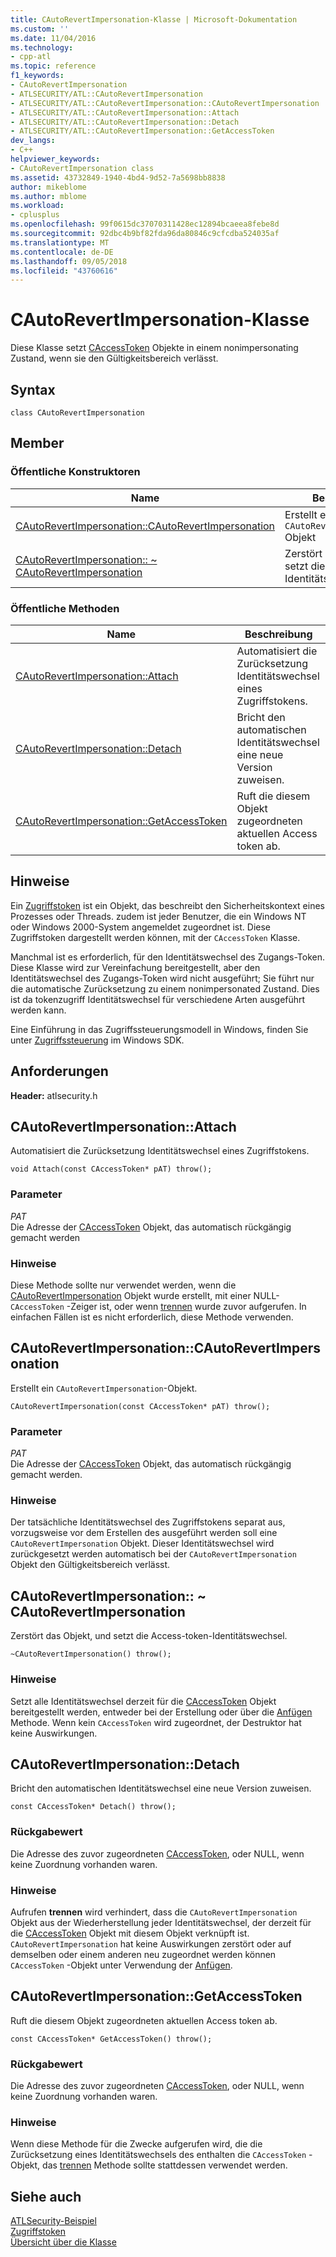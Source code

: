 ```yaml
---
title: CAutoRevertImpersonation-Klasse | Microsoft-Dokumentation
ms.custom: ''
ms.date: 11/04/2016
ms.technology:
- cpp-atl
ms.topic: reference
f1_keywords:
- CAutoRevertImpersonation
- ATLSECURITY/ATL::CAutoRevertImpersonation
- ATLSECURITY/ATL::CAutoRevertImpersonation::CAutoRevertImpersonation
- ATLSECURITY/ATL::CAutoRevertImpersonation::Attach
- ATLSECURITY/ATL::CAutoRevertImpersonation::Detach
- ATLSECURITY/ATL::CAutoRevertImpersonation::GetAccessToken
dev_langs:
- C++
helpviewer_keywords:
- CAutoRevertImpersonation class
ms.assetid: 43732849-1940-4bd4-9d52-7a5698bb8838
author: mikeblome
ms.author: mblome
ms.workload:
- cplusplus
ms.openlocfilehash: 99f0615dc37070311428ec12894bcaeea8febe8d
ms.sourcegitcommit: 92dbc4b9bf82fda96da80846c9cfcdba524035af
ms.translationtype: MT
ms.contentlocale: de-DE
ms.lasthandoff: 09/05/2018
ms.locfileid: "43760616"
---
```

# <a name="cautorevertimpersonation-class"></a>CAutoRevertImpersonation-Klasse

Diese Klasse setzt [CAccessToken](../../atl/reference/caccesstoken-class.md) Objekte in einem nonimpersonating Zustand, wenn sie den Gültigkeitsbereich verlässt.

## <a name="syntax"></a>Syntax

```
class CAutoRevertImpersonation
```

## <a name="members"></a>Member

### <a name="public-constructors"></a>Öffentliche Konstruktoren

|Name|Beschreibung|
|----------|-----------------|
|[CAutoRevertImpersonation::CAutoRevertImpersonation](#cautorevertimpersonation)|Erstellt eine `CAutoRevertImpersonation` Objekt|
|[CAutoRevertImpersonation:: ~ CAutoRevertImpersonation](#dtor)|Zerstört das Objekt, und setzt die Access-token-Identitätswechsel.|

### <a name="public-methods"></a>Öffentliche Methoden

|Name|Beschreibung|
|----------|-----------------|
|[CAutoRevertImpersonation::Attach](#attach)|Automatisiert die Zurücksetzung Identitätswechsel eines Zugriffstokens.|
|[CAutoRevertImpersonation::Detach](#detach)|Bricht den automatischen Identitätswechsel eine neue Version zuweisen.|
|[CAutoRevertImpersonation::GetAccessToken](#getaccesstoken)|Ruft die diesem Objekt zugeordneten aktuellen Access token ab.|

## <a name="remarks"></a>Hinweise

Ein [Zugriffstoken](/windows/desktop/SecAuthZ/access-tokens) ist ein Objekt, das beschreibt den Sicherheitskontext eines Prozesses oder Threads. zudem ist jeder Benutzer, die ein Windows NT oder Windows 2000-System angemeldet zugeordnet ist. Diese Zugriffstoken dargestellt werden können, mit der `CAccessToken` Klasse.

Manchmal ist es erforderlich, für den Identitätswechsel des Zugangs-Token. Diese Klasse wird zur Vereinfachung bereitgestellt, aber den Identitätswechsel des Zugangs-Token wird nicht ausgeführt; Sie führt nur die automatische Zurücksetzung zu einem nonimpersonated Zustand. Dies ist da tokenzugriff Identitätswechsel für verschiedene Arten ausgeführt werden kann.

Eine Einführung in das Zugriffssteuerungsmodell in Windows, finden Sie unter [Zugriffssteuerung](/windows/desktop/SecAuthZ/access-control) im Windows SDK.

## <a name="requirements"></a>Anforderungen

**Header:** atlsecurity.h

##  <a name="attach"></a>  CAutoRevertImpersonation::Attach

Automatisiert die Zurücksetzung Identitätswechsel eines Zugriffstokens.

```
void Attach(const CAccessToken* pAT) throw();
```

### <a name="parameters"></a>Parameter

*PAT*  
Die Adresse der [CAccessToken](../../atl/reference/caccesstoken-class.md) Objekt, das automatisch rückgängig gemacht werden

### <a name="remarks"></a>Hinweise

Diese Methode sollte nur verwendet werden, wenn die [CAutoRevertImpersonation](../../atl/reference/cautorevertimpersonation-class.md) Objekt wurde erstellt, mit einer NULL- `CAccessToken` -Zeiger ist, oder wenn [trennen](#detach) wurde zuvor aufgerufen. In einfachen Fällen ist es nicht erforderlich, diese Methode verwenden.

##  <a name="cautorevertimpersonation"></a>  CAutoRevertImpersonation::CAutoRevertImpersonation

Erstellt ein `CAutoRevertImpersonation`-Objekt.

```
CAutoRevertImpersonation(const CAccessToken* pAT) throw();
```

### <a name="parameters"></a>Parameter

*PAT*  
Die Adresse der [CAccessToken](../../atl/reference/caccesstoken-class.md) Objekt, das automatisch rückgängig gemacht werden.

### <a name="remarks"></a>Hinweise

Der tatsächliche Identitätswechsel des Zugriffstokens separat aus, vorzugsweise vor dem Erstellen des ausgeführt werden soll eine `CAutoRevertImpersonation` Objekt. Dieser Identitätswechsel wird zurückgesetzt werden automatisch bei der `CAutoRevertImpersonation` Objekt den Gültigkeitsbereich verlässt.

##  <a name="dtor"></a>  CAutoRevertImpersonation:: ~ CAutoRevertImpersonation

Zerstört das Objekt, und setzt die Access-token-Identitätswechsel.

```
~CAutoRevertImpersonation() throw();
```

### <a name="remarks"></a>Hinweise

Setzt alle Identitätswechsel derzeit für die [CAccessToken](../../atl/reference/caccesstoken-class.md) Objekt bereitgestellt werden, entweder bei der Erstellung oder über die [Anfügen](#attach) Methode. Wenn kein `CAccessToken` wird zugeordnet, der Destruktor hat keine Auswirkungen.

##  <a name="detach"></a>  CAutoRevertImpersonation::Detach

Bricht den automatischen Identitätswechsel eine neue Version zuweisen.

```
const CAccessToken* Detach() throw();
```

### <a name="return-value"></a>Rückgabewert

Die Adresse des zuvor zugeordneten [CAccessToken](../../atl/reference/caccesstoken-class.md), oder NULL, wenn keine Zuordnung vorhanden waren.

### <a name="remarks"></a>Hinweise

Aufrufen **trennen** wird verhindert, dass die `CAutoRevertImpersonation` Objekt aus der Wiederherstellung jeder Identitätswechsel, der derzeit für die [CAccessToken](../../atl/reference/caccesstoken-class.md) Objekt mit diesem Objekt verknüpft ist. `CAutoRevertImpersonation` hat keine Auswirkungen zerstört oder auf demselben oder einem anderen neu zugeordnet werden können `CAccessToken` -Objekt unter Verwendung der [Anfügen](#attach).

##  <a name="getaccesstoken"></a>  CAutoRevertImpersonation::GetAccessToken

Ruft die diesem Objekt zugeordneten aktuellen Access token ab.

```
const CAccessToken* GetAccessToken() throw();
```

### <a name="return-value"></a>Rückgabewert

Die Adresse des zuvor zugeordneten [CAccessToken](../../atl/reference/caccesstoken-class.md), oder NULL, wenn keine Zuordnung vorhanden waren.

### <a name="remarks"></a>Hinweise

Wenn diese Methode für die Zwecke aufgerufen wird, die die Zurücksetzung eines Identitätswechsels des enthalten die `CAccessToken` -Objekt, das [trennen](#detach) Methode sollte stattdessen verwendet werden.

## <a name="see-also"></a>Siehe auch

[ATLSecurity-Beispiel](../../visual-cpp-samples.md)   
[Zugriffstoken](/windows/desktop/SecAuthZ/access-tokens)   
[Übersicht über die Klasse](../../atl/atl-class-overview.md)
